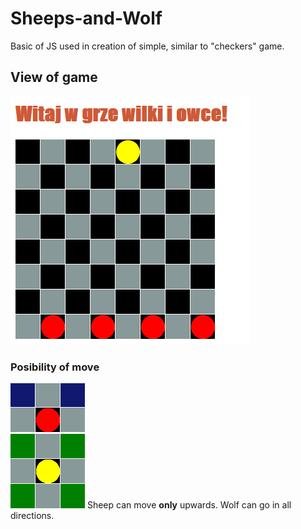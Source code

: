 # Sheeps-and-Wolf
Basic of JS  used in creation of simple, similar to "checkers" game.
## View of game
![View of game](https://github.com/Pablo1644/Sheeps-and-Wolf/blob/main/wilkiOwce.png)

### Posibility of move
![View of game](https://github.com/Pablo1644/Sheeps-and-Wolf/blob/main/moveOfSheep.png) </br>
![View of game](https://github.com/Pablo1644/Sheeps-and-Wolf/blob/main/moveOfWolf.png)
Sheep can move <b>only</b> upwards. Wolf can go in all directions.
